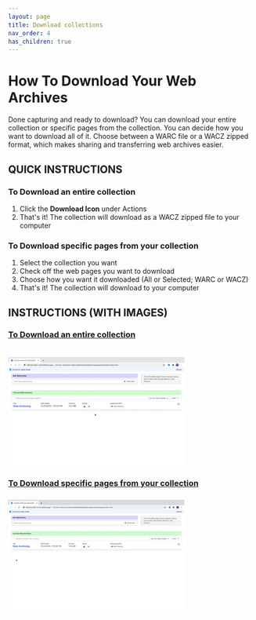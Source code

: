 ```yaml
---
layout: page
title: Download collections
nav_order: 4
has_children: true
---
```


# How To Download Your Web Archives
Done capturing and ready to download? You can download your entire collection or specific pages from the collection. You can decide how you want to download all of it. Choose between a WARC file or a WACZ zipped format, which makes sharing and transferring web archives easier.

## QUICK INSTRUCTIONS
### To Download an entire collection
1. Click the <b>Download Icon</b> under Actions
2. That's it! The collection will download as a WACZ zipped file to your computer


### To Download specific pages from your collection
1. Select the collection you want
2. Check off the web pages you want to download 
3. Choose how you want it downloaded (All or Selected; WARC or WACZ)
4. That's it! The collection will download to your computer

## INSTRUCTIONS (WITH IMAGES)

### [To Download an entire collection](/download/entire_collection)

![Download collection](/assets/images/step3-download/step3-download-option1.gif)

### [To Download specific pages from your collection](/download/specific_pages)

![Download collection](/assets/images/step3-download/step3-download-option2.gif)


